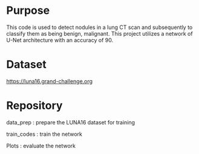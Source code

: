 # Purpose

This code is used to detect nodules in a lung CT scan and subsequently to classify them as being benign, malignant. This project utilizes a network of U-Net architecture with an accuracy of 90.

# Dataset

https://luna16.grand-challenge.org


# Repository 

data_prep : prepare the LUNA16 dataset for training

train_codes : train the network

Plots : evaluate the network